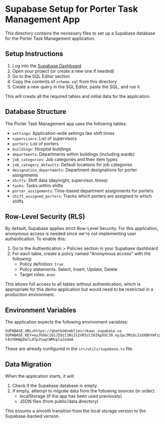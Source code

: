 # Supabase Setup for Porter Task Management App

This directory contains the necessary files to set up a Supabase database for the Porter Task Management application.

## Setup Instructions

1. Log into the [Supabase Dashboard](https://app.supabase.com)
2. Open your project (or create a new one if needed)
3. Go to the SQL Editor section
4. Copy the contents of `schema.sql` from this directory
5. Create a new query in the SQL Editor, paste the SQL, and run it

This will create all the required tables and initial data for the application.

## Database Structure

The Porter Task Management app uses the following tables:

- `settings`: Application-wide settings like shift times
- `supervisors`: List of supervisors
- `porters`: List of porters
- `buildings`: Hospital buildings
- `departments`: Departments within buildings (including wards)
- `job_categories`: Job categories and their item types
- `job_category_defaults`: Default locations for job categories
- `designation_departments`: Department designations for porter assignments
- `shifts`: Shift data (day/night, supervisor, times)
- `tasks`: Tasks within shifts
- `porter_assignments`: Time-based department assignments for porters
- `shift_assigned_porters`: Tracks which porters are assigned to which shifts

## Row-Level Security (RLS)

By default, Supabase applies strict Row-Level Security. For this application, anonymous access is needed since we're not implementing user authentication. To enable this:

1. Go to the Authentication > Policies section in your Supabase dashboard
2. For each table, create a policy named "Anonymous access" with the following:
   - Policy definition: `true`
   - Policy statements: Select, Insert, Update, Delete 
   - Target roles: `anon`

This allows full access to all tables without authentication, which is appropriate for this demo application but would need to be restricted in a production environment.

## Environment Variables

The application expects the following environment variables:

```
SUPABASE_URL=https://qhetbddcmbljmirrkaac.supabase.co
SUPABASE_KEY=eyJhbGciOiJIUzI1NiIsInR5cCI6IkpXVCJ9.eyJpc3MiOiJzdXBhYmFzZSIsInJlZiI6InFoZXRiZGRjbWJsam1pcnJrYWFjIiwicm9sZSI6ImFub24iLCJpYXQiOjE3NDcxMzQ2MzYsImV4cCI6MjA2MjcxMDYzNn0.R1xJDIQHl8G-t4uYDH8pDwlLd7pJCwqtWMvplaJxUmA
```

These are already configured in the `src/utils/supabase.ts` file.

## Data Migration

When the application starts, it will:

1. Check if the Supabase database is empty
2. If empty, attempt to migrate data from the following sources (in order):
   - localStorage (if the app has been used previously)
   - JSON files (from public/data directory)

This ensures a smooth transition from the local storage version to the Supabase-backed version.
